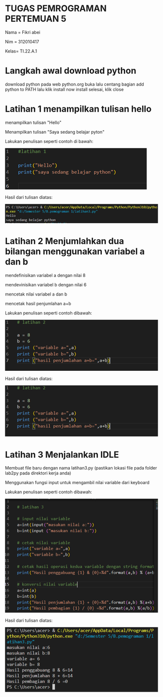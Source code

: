 # TUGAS PEMROGRAMAN PERTEMUAN 5
Nama = Fikri abei

Nim  = 312010417

Kelas= TI.22.A.1

# Langkah awal download python
 download python pada web python.org
 buka lalu centang bagian add python to PATH lalu klik install now
 install selesai, klik close
# Latihan 1 menampilkan tulisan hello
menampilkan tulisan "Hello"

Menampilkan tulisan "Saya sedang belajar pyton"

 Lakukan penulisan seperti contoh di bawah:

![latihan 1](gambar/ss1.png)



Hasil dari tulisan diatas:

![output-latihan1](gambar/latihan1.png)


# Latihan 2 Menjumlahkan dua bilangan menggunakan variabel a dan b
mendefinisikan variabel a dengan nilai 8

mendevinisikan variabel b dengan nilai 6

mencetak nilai variabel a dan b

mencetak hasil penjumlahan a+b

 Lakukan penulisan seperti contoh dibawah:

![latihan 2](gambar/ss2.png)

Hasil dari tulisan diatas:

![output-latihan2](gambar/ss2.png)


# Latihan 3 Menjalankan IDLE
Membuat file baru dengan nama latihan3.py (pastikan lokasi file pada folder lab2py pada direktori kerja anda)

Menggunakan fungsi input untuk mengambil nilai variable dari keyboard

 Lakukan penulisan seperti contoh dibawah:

![latihan 3](gambar/ss3.png)


Hasil dari tulisan diatas:

![output-latihan3](gambar/latihan3.png)